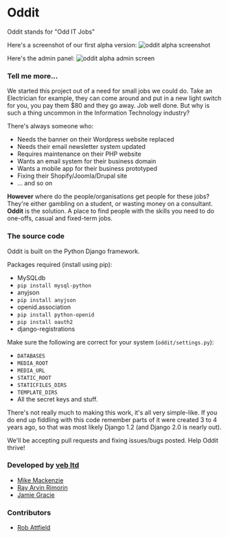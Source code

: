 # Oddit

Oddit stands for "Odd IT Jobs"

Here's a screenshot of our first alpha version:
![oddit alpha screenshot](http://i.imgur.com/LPqr8.png)

Here's the admin panel:
![oddit alpha admin screen](http://i.imgur.com/UZgs3hO.png)

### Tell me more...
We started this project out of a need for small jobs we could do.  Take an Electrician for example, they can come around and put in a new light switch for you, you pay them $80 and they go away. Job well done. But why is such a thing uncommon in the Information Technology industry?

There's always someone who:

 - Needs the banner on their Wordpress website replaced
 - Needs their email newsletter system updated
 - Requires maintenance on their PHP website
 - Wants an email system for their business domain
 - Wants a mobile app for their business prototyped
 - Fixing their Shopify/Joomla/Drupal site
 - ... and so on

**However** where do the people/organisations get people for these jobs? They're either gambling on a student, or wasting money on a consultant. **Oddit** is the solution. A place to find people with the skills you need to do one-offs, casual and fixed-term jobs.

### The source code

Oddit is built on the Python Django framework.

Packages required (install using pip):

 - MySQLdb
  - `pip install mysql-python`
 - anyjson
  - `pip install anyjson`
 - openid.association
  - `pip install python-openid`
  - `pip install oauth2`
 - django-registrations

Make sure the following are correct for your system (`oddit/settings.py`):

 - `DATABASES`
 - `MEDIA_ROOT`
 - `MEDIA_URL`
 - `STATIC_ROOT`
 - `STATICFILES_DIRS`
 - `TEMPLATE_DIRS`
 - All the secret keys and stuff.

There's not really much to making this work, it's all very simple-like. If you do end up fiddling with this code
remember parts of it were created 3 to 4 years ago, so that was most likely Django 1.2 (and Django 2.0 is nearly out).

We'll be accepting pull requests and fixing issues/bugs posted. Help Oddit thrive!

### Developed by [veb ltd](http://veb.nz)
- [Mike Mackenzie](https://github.com/veb)
- [Ray Arvin Rimorin](https://github.com/avwave)
- [Jamie Gracie](https://github.com/Kingy)

### Contributors
- [Rob Attfield](https://github.com/rattfieldnz)
